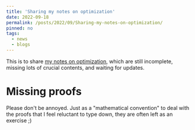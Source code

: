 ```yaml
---
title: 'Sharing my notes on optimization'
date: 2022-09-18
permalink: /posts/2022/09/Sharing-my-notes-on-optimization/
pinned: no
tags:
  - news
  - blogs
---
```


This is to share [my notes on optimization](/files/Notes-on-Optimization.pdf), which are still incomplete, missing lots of crucial contents, and waiting for updates.

Missing proofs
======
Please don't be annoyed. Just as a "mathematical convention" to deal with the proofs that I feel reluctant to type down, they are often left as an exercise ;)

